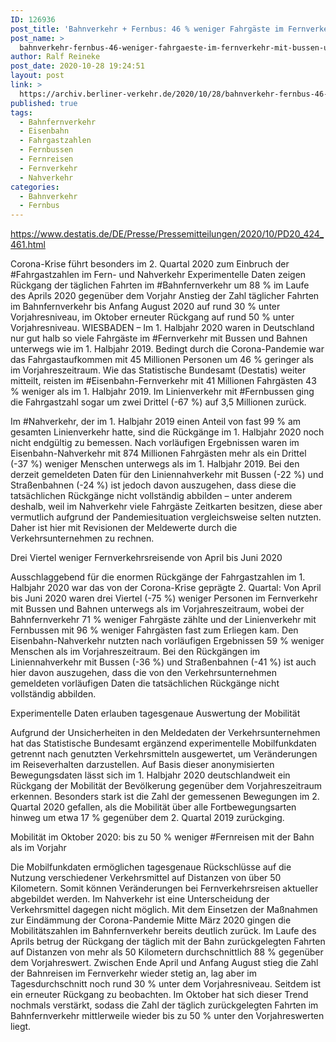 ```yaml
---
ID: 126936
post_title: 'Bahnverkehr + Fernbus: 46 % weniger Fahrgäste im Fernverkehr mit Bussen und Bahnen im 1. Halbjahr 2020, aus Statistisches Bundesamt'
post_name: >
  bahnverkehr-fernbus-46-weniger-fahrgaeste-im-fernverkehr-mit-bussen-und-bahnen-im-1-halbjahr-2020-aus-statistisches-bundesamt
author: Ralf Reineke
post_date: 2020-10-28 19:24:51
layout: post
link: >
  https://archiv.berliner-verkehr.de/2020/10/28/bahnverkehr-fernbus-46-weniger-fahrgaeste-im-fernverkehr-mit-bussen-und-bahnen-im-1-halbjahr-2020-aus-statistisches-bundesamt/
published: true
tags:
  - Bahnfernverkehr
  - Eisenbahn
  - Fahrgastzahlen
  - Fernbussen
  - Fernreisen
  - Fernverkehr
  - Nahverkehr
categories:
  - Bahnverkehr
  - Fernbus
---
```

https://www.destatis.de/DE/Presse/Pressemitteilungen/2020/10/PD20_424_461.html

Corona-Krise führt besonders im 2. Quartal 2020 zum Einbruch der #Fahrgastzahlen im Fern- und Nahverkehr
Experimentelle Daten zeigen Rückgang der täglichen Fahrten im #Bahnfernverkehr um 88 % im Laufe des Aprils 2020 gegenüber dem Vorjahr
Anstieg der Zahl täglicher Fahrten im Bahnfernverkehr bis Anfang August 2020 auf rund 30 % unter Vorjahresniveau, im Oktober erneuter Rückgang auf rund 50 % unter Vorjahresniveau.
WIESBADEN – Im 1. Halbjahr 2020 waren in Deutschland nur gut halb so viele Fahrgäste im #Fernverkehr mit Bussen und Bahnen unterwegs wie im 1. Halbjahr 2019. Bedingt durch die Corona-Pandemie war das Fahrgastaufkommen mit 45 Millionen Personen um 46 % geringer als im Vorjahreszeitraum. Wie das Statistische Bundesamt (Destatis) weiter mitteilt, reisten im #Eisenbahn-Fernverkehr mit 41 Millionen Fahrgästen 43 % weniger als im 1. Halbjahr 2019. Im Linienverkehr mit #Fernbussen ging die Fahrgastzahl sogar um zwei Drittel (-67 %) auf 3,5 Millionen zurück.

Im #Nahverkehr, der im 1. Halbjahr 2019 einen Anteil von fast 99 % am gesamten Linienverkehr hatte, sind die Rückgänge im 1. Halbjahr 2020 noch nicht endgültig zu bemessen. Nach vorläufigen Ergebnissen waren im Eisenbahn-Nahverkehr mit 874 Millionen Fahrgästen mehr als ein Drittel (-37 %) weniger Menschen unterwegs als im 1. Halbjahr 2019. Bei den derzeit gemeldeten Daten für den Liniennahverkehr mit Bussen (-22 %) und Straßenbahnen (-24 %) ist jedoch davon auszugehen, dass diese die tatsächlichen Rückgänge nicht vollständig abbilden – unter anderem deshalb, weil im Nahverkehr viele Fahrgäste Zeitkarten besitzen, diese aber vermutlich aufgrund der Pandemiesituation vergleichsweise selten nutzten. Daher ist hier mit Revisionen der Meldewerte durch die Verkehrsunternehmen zu rechnen.

Drei Viertel weniger Fernverkehrsreisende von April bis Juni 2020

Ausschlaggebend für die enormen Rückgänge der Fahrgastzahlen im 1. Halbjahr 2020 war das von der Corona-Krise geprägte 2. Quartal: Von April bis Juni 2020 waren drei Viertel (-75 %) weniger Personen im Fernverkehr mit Bussen und Bahnen unterwegs als im Vorjahreszeitraum, wobei der Bahnfernverkehr 71 % weniger Fahrgäste zählte und der Linienverkehr mit Fernbussen mit 96 % weniger Fahrgästen fast zum Erliegen kam. Den Eisenbahn-Nahverkehr nutzten nach vorläufigen Ergebnissen 59 % weniger Menschen als im Vorjahreszeitraum. Bei den Rückgängen im Liniennahverkehr mit Bussen (-36 %) und Straßenbahnen (-41 %) ist auch hier davon auszugehen, dass die von den Verkehrsunternehmen gemeldeten vorläufigen Daten die tatsächlichen Rückgänge nicht vollständig abbilden.

Experimentelle Daten erlauben tagesgenaue Auswertung der Mobilität

Aufgrund der Unsicherheiten in den Meldedaten der Verkehrsunternehmen hat das Statistische Bundesamt ergänzend experimentelle Mobilfunkdaten getrennt nach genutzten Verkehrsmitteln ausgewertet, um Veränderungen im Reiseverhalten darzustellen. Auf Basis dieser anonymisierten Bewegungsdaten lässt sich im 1. Halbjahr 2020 deutschlandweit ein Rückgang der Mobilität der Bevölkerung gegenüber dem Vorjahreszeitraum erkennen. Besonders stark ist die Zahl der gemessenen Bewegungen im 2. Quartal 2020 gefallen, als die Mobilität über alle Fortbewegungsarten hinweg um etwa 17 % gegenüber dem 2. Quartal 2019 zurückging.

Mobilität im Oktober 2020: bis zu 50 % weniger #Fernreisen mit der Bahn als im Vorjahr

Die Mobilfunkdaten ermöglichen tagesgenaue Rückschlüsse auf die Nutzung verschiedener Verkehrsmittel auf Distanzen von über 50 Kilometern. Somit können Veränderungen bei Fernverkehrsreisen aktueller abgebildet werden. Im Nahverkehr ist eine Unterscheidung der Verkehrsmittel dagegen nicht möglich. Mit dem Einsetzen der Maßnahmen zur Eindämmung der Corona-Pandemie Mitte März 2020 gingen die Mobilitätszahlen im Bahnfernverkehr bereits deutlich zurück. Im Laufe des Aprils betrug der Rückgang der täglich mit der Bahn zurückgelegten Fahrten auf Distanzen von mehr als 50 Kilometern durchschnittlich 88 % gegenüber dem Vorjahreswert. Zwischen Ende April und Anfang August stieg die Zahl der Bahnreisen im Fernverkehr wieder stetig an, lag aber im Tagesdurchschnitt noch rund 30 % unter dem Vorjahresniveau. Seitdem ist ein erneuter Rückgang zu beobachten. Im Oktober hat sich dieser Trend nochmals verstärkt, sodass die Zahl der täglich zurückgelegten Fahrten im Bahnfernverkehr mittlerweile wieder bis zu 50 % unter den Vorjahreswerten liegt.